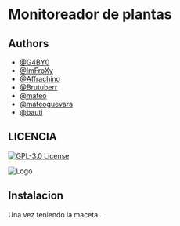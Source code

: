 # Monitoreador de plantas

## Authors

- [@G4BY0](https://www.github.com/G4BY0)
- [@ImFroXy](https://www.github.com/ImFroXy)
- [@Affrachino](https://www.github.com/octokatherine)
- [@Brutuberr](https://www.github.com/Brutuberr)
- [@mateo](https://www.github.com/octokatherine)
- [@mateoguevara](https://www.github.com/octokatherine)
- [@bauti](https://www.github.com/octokatherine)

## LICENCIA

[![GPL-3.0 License](https://img.shields.io/badge/License-GPL%20v3-yellow.svg)](https://opensource.org/license/gpl-3-0)

![Logo](https://img.freepik.com/vector-premium/vector-planta-pixeles-8-bits-planta-estilo-pixel-art-grafico-computadora-vieja-escuela-videojuego-8-bits_770836-29.jpg)

## Instalacion

Una vez teniendo la maceta...
